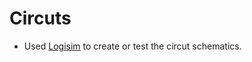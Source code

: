 # Circuts
- Used [Logisim](http://www.cburch.com/logisim/) to create or test the circut schematics.
